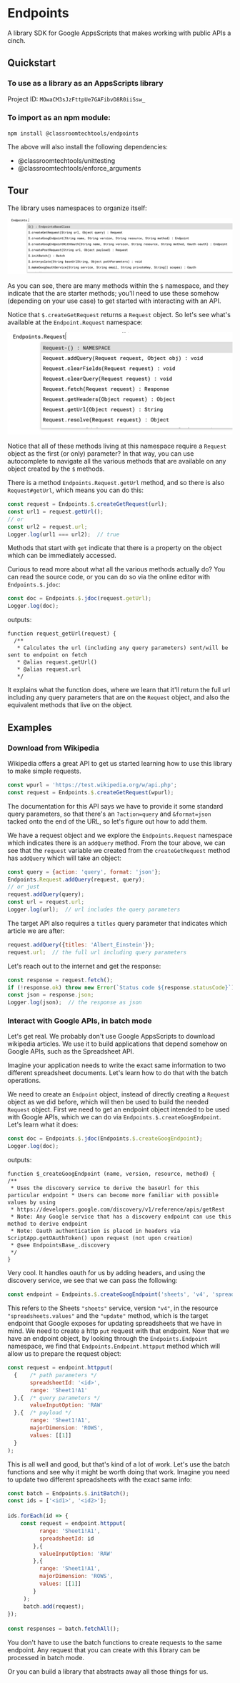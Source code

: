 # Endpoints

A library SDK for Google AppsScripts that makes working with public APIs a cinch.

## Quickstart

### To use as a library as an AppsScripts library

Project ID: `MOwaCM3sJzFttpUe7GAFibvD8R0iiSsw_`

### To import as an npm module:

`npm install @classroomtechtools/endpoints`

The above will also install the following dependencies:

- @classroomtechtools/unittesting
- @classroomtechtools/enforce_arguments

## Tour

The library uses namespaces to organize itself:

![The Namespaces](/assets/EndpointsNamespaces.png)

As you can see, there are many methods within the `$` namespace, and they indicate that the are starter methods; you'll need to use these somehow (depending on your use case) to get started with interacting with an API. 

Notice that `$.createGetRequest` returns a `Request` object. So let's see what's available at the `Endpoint.Request` namespace:

![The Namespaces](/assets/EndpointsRequestNamespace.png)

Notice that all of these methods living at this namespace require a `Request` object as the first (or only) parameter? In that way, you can use autocomplete to navigate all the various methods that are available on any object created by the `$` methods.

There is a method `Endpoints.Request.getUrl` method, and so there is also `Request#getUrl`, which means you can do this:

```js
const request = Endpoints.$.createGetRequest(url);
const url1 = request.getUrl();
// or
const url2 = request.url;
Logger.log(url1 === url2);  // true
```

Methods that start with `get` indicate that there is a property on the object which can be immediately accessed.

Curious to read more about what all the various methods actually do? You can read the source code, or you can do so via the online editor with `Endpoints.$.jdoc`:

```js
const doc = Endpoints.$.jdoc(request.getUrl);
Logger.log(doc);
```

outputs:

```
function request_getUrl(request) {
  /**
   * Calculates the url (including any query parameters) sent/will be sent to endpoint on fetch
   * @alias request.getUrl()
   * @alias request.url
   */
```

It explains what the function does, where we learn that it'll return the full url including any query parameters that are on the `Request` object, and also the equivalent methods that live on the object.

## Examples

### Download from Wikipedia

Wikipedia offers a great API to get us started learning how to use this library to make simple requests. 

```js
const wpurl = 'https://test.wikipedia.org/w/api.php';
const request = Endpoints.$.createGetRequest(wpurl);
```

The documentation for this API says we have to provide it some standard query parameters, so that there's an `?action=query` and `&format=json` tacked onto the end of the URL, so let's figure out how to add them.

We have a request object and we explore the `Endpoints.Request` namespace which indicates there is an `addQuery` method. From the tour above, we can see that the `request` variable we created from the `createGetRequest` method has `addQuery` which will take an object:

```js
const query = {action: 'query', format: 'json'};
Endpoints.Request.addQuery(request, query);
// or just
request.addQuery(query);
const url = request.url;
Logger.log(url);  // url includes the query parameters
```

The target API also requires a `titles` query parameter that indicates which article we are after:

```js
request.addQuery({titles: 'Albert_Einstein'});
request.url;  // the full url including query parameters
```

Let's reach out to the internet and get the response:

```js
const response = request.fetch();
if (!response.ok) throw new Error(`Status code ${response.statusCode}`);
const json = response.json;
Logger.log(json);  // the response as json
```

### Interact with Google APIs, in batch mode

Let's get real. We probably don't use Google AppsScripts to download wikipedia articles. We use it to build applications that depend somehow on Google APIs, such as the Spreadsheet API.

Imagine your application needs to write the exact same information to two different spreadsheet documents. Let's learn how to do that with the batch operations.

We need to create an `Endpoint` object, instead of directly creating a `Request` object as we did before, which will then be used to build the needed `Request` object. First we need to get an endpoint object intended to be used with Google APIs, which we can do via `Endpoints.$.createGoogEndpoint`. Let's learn what it does:

```js
const doc = Endpoints.$.jdoc(Endpoints.$.createGoogEndpoint);
Logger.log(doc);
```

outputs:

```
function $_createGoogEndpoint (name, version, resource, method) {
/**
 * Uses the discovery service to derive the baseUrl for this particular endpoint * Users can become more familiar with possible values by using 
 * https://developers.google.com/discovery/v1/reference/apis/getRest 
 * Note: Any Google service that has a discovery endpoint can use this method to derive endpoint 
 * Note: Oauth authentication is placed in headers via ScriptApp.getOAuthToken() upon request (not upon creation) 
 * @see EndpointsBase_.discovery 
 */
}
```

Very cool. It handles oauth for us by adding headers, and using the discovery service, we see that we can pass the following:

```js
const endpoint = Endpoints.$.createGoogEndpoint('sheets', 'v4', 'spreadsheets.values', 'update');  
```

This refers to the Sheets `"sheets"` service, version `"v4"`, in the resource `"spreadsheets.values"` and the `"update"` method, which is the target endpoint that Google exposes for updating spreadsheets that we have in mind. We need to create a http `put` request with that endpoint. Now that we have an endpoint object, by looking through the `Endpoints.Endpoint` namespace, we find that `Endpoints.Endpoint.httpput` method which will allow us to prepare the request object:

```js
const request = endpoint.httpput(
  {    /* path parameters */		
       spreadsheetId: '<id>',
       range: 'Sheet1!A1'
  },{  /* query parameters */
       valueInputOption: 'RAW'
  },{  /* payload */
       range: 'Sheet1!A1',
       majorDimension: 'ROWS',
       values: [[1]]
  }
);
```

This is all well and good, but that's kind of a lot of work. Let's use the batch functions and see why it might be worth doing that work. Imagine you need to update two different spreadsheets with the exact same info:

```js
const batch = Endpoints.$.initBatch();
const ids = ['<id1>', '<id2>'];
    
ids.forEach(id => {
	const request = endpoint.httpput(
          range: 'Sheet1!A1',
          spreadsheetId: id
        },{
          valueInputOption: 'RAW'
        },{
          range: 'Sheet1!A1',
          majorDimension: 'ROWS',
          values: [[1]]
        }
     );
     batch.add(request);
});
    
const responses = batch.fetchAll();
```

You don't have to use the batch functions to create requests to the same endpoint. Any request that you can create with this library can be processed in batch mode.

Or you can build a library that abstracts away all those things for us.

